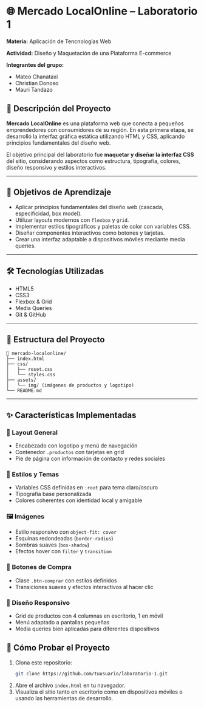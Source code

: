# 🌐 Mercado LocalOnline – Laboratorio 1

**Materia:** Aplicación de Tencnologías Web

**Actividad:** Diseño y Maquetación de una Plataforma E-commerce  

**Integrantes del grupo:**  
- Mateo Chanataxi  
- Christian Donoso 
- Mauri Tandazo

## 📌 Descripción del Proyecto

**Mercado LocalOnline** es una plataforma web que conecta a pequeños emprendedores con consumidores de su región. En esta primera etapa, se desarrolló la interfaz gráfica estática utilizando HTML y CSS, aplicando principios fundamentales del diseño web.

El objetivo principal del laboratorio fue **maquetar y diseñar la interfaz CSS** del sitio, considerando aspectos como estructura, tipografía, colores, diseño responsivo y estilos interactivos.

---

## 🎯 Objetivos de Aprendizaje

- Aplicar principios fundamentales del diseño web (cascada, especificidad, box model).
- Utilizar layouts modernos con `flexbox` y `grid`.
- Implementar estilos tipográficos y paletas de color con variables CSS.
- Diseñar componentes interactivos como botones y tarjetas.
- Crear una interfaz adaptable a dispositivos móviles mediante media queries.

---

## 🛠️ Tecnologías Utilizadas

- HTML5
- CSS3
- Flexbox & Grid
- Media Queries
- Git & GitHub

---

## 📂 Estructura del Proyecto

```
📁 mercado-localonline/
├── index.html
├── css/
│   ├── reset.css
│   └── styles.css
├── assets/
│   └── img/ (imágenes de productos y logotipo)
└── README.md
```

---

## ✨ Características Implementadas

### 📌 Layout General
- Encabezado con logotipo y menú de navegación
- Contenedor `.productos` con tarjetas en grid
- Pie de página con información de contacto y redes sociales

### 🎨 Estilos y Temas
- Variables CSS definidas en `:root` para tema claro/oscuro
- Tipografía base personalizada
- Colores coherentes con identidad local y amigable

### 🖼️ Imágenes
- Estilo responsivo con `object-fit: cover`
- Esquinas redondeadas (`border-radius`)
- Sombras suaves (`box-shadow`)
- Efectos hover con `filter` y `transition`

### 🛒 Botones de Compra
- Clase `.btn-comprar` con estilos definidos
- Transiciones suaves y efectos interactivos al hacer clic

### 📱 Diseño Responsivo
- Grid de productos con 4 columnas en escritorio, 1 en móvil
- Menú adaptado a pantallas pequeñas
- Media queries bien aplicadas para diferentes dispositivos

## 🚀 Cómo Probar el Proyecto

1. Clona este repositorio:
   ```bash
   git clone https://github.com/tuusuario/laboratorio-1.git
   ```
2. Abre el archivo `index.html` en tu navegador.
3. Visualiza el sitio tanto en escritorio como en dispositivos móviles o usando las herramientas de desarrollo.

